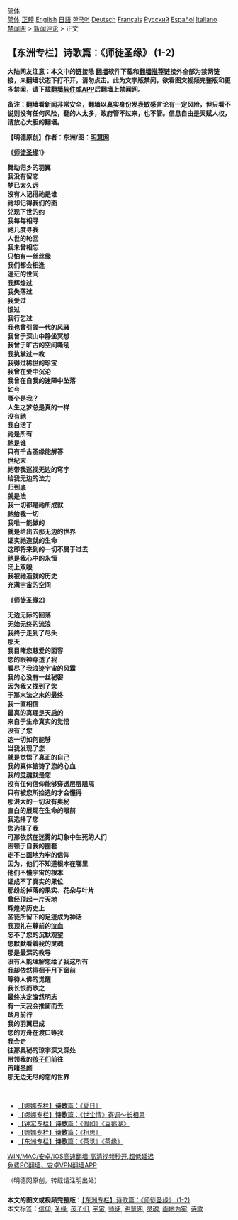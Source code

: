  <!-- 面包屑导航 --> <div class="breadcrumb"><!-- GTranslate: https://gtranslate.io/ -->  <div class="switcher notranslate">  <div class="selected">  <a href="#" onclick="return false;"> 简体</a>  </div>  <div class="option">  <a href="https://www.bannedbook.org" onclick="doGTranslate('zh-CN|zh-CN');jQuery('div.switcher div.selected a').html(jQuery(this).html());return false;" title="简体中文" class="nturl selected"> 简体</a>  <a href="https://www.bannedbook.org/zh-tw/" onclick="doGTranslate('zh-CN|zh-TW');jQuery('div.switcher div.selected a').html(jQuery(this).html());return false;" title="繁體中文" class="nturl"> 正體</a>  <a href="https://www.bannedbook.org/en/" onclick="doGTranslate('zh-CN|en');jQuery('div.switcher div.selected a').html(jQuery(this).html());return false;" title="English" class="nturl"> English</a>  <a href="https://www.bannedbook.org/ja/" onclick="doGTranslate('zh-CN|ja');jQuery('div.switcher div.selected a').html(jQuery(this).html());return false;" title="日本語" class="nturl"> 日語</a>  <a href="https://www.bannedbook.org/ko/" onclick="doGTranslate('zh-CN|ko');jQuery('div.switcher div.selected a').html(jQuery(this).html());return false;" title="한국어" class="nturl"> 한국어</a>  <a href="https://www.bannedbook.org/de/" onclick="doGTranslate('zh-CN|de');jQuery('div.switcher div.selected a').html(jQuery(this).html());return false;" title="Deutsch" class="nturl"> Deutsch</a>  <a href="https://www.bannedbook.org/fr/" onclick="doGTranslate('zh-CN|fr');jQuery('div.switcher div.selected a').html(jQuery(this).html());return false;" title="Français" class="nturl"> Français</a>  <a href="https://www.bannedbook.org/ru/" onclick="doGTranslate('zh-CN|ru');jQuery('div.switcher div.selected a').html(jQuery(this).html());return false;" title="Русский" class="nturl"> Русский</a>  <a href="https://www.bannedbook.org/es/" onclick="doGTranslate('zh-CN|es');jQuery('div.switcher div.selected a').html(jQuery(this).html());return false;" title="Español" class="nturl"> Español</a>  <a href="https://www.bannedbook.org/it/" onclick="doGTranslate('zh-CN|it');jQuery('div.switcher div.selected a').html(jQuery(this).html());return false;" title="Italiano" class="nturl"> Italiano</a>  </div>  </div>      <div class='breadcrumb-sub'><!-- Breadcrumb NavXT 6.3.0 --> <a href="https://www.bannedbook.org/" class="home">禁闻网</a> &gt; <a href="https://www.bannedbook.org/bnews/comments/" class="category">新闻评论</a> &gt; 正文</div></div><h2>【东洲专栏】诗歌篇：《师徒圣缘》 (1-2)</h2> <p class="notice"><b>大陆网友注意：本文中的链接除 <a href="https://github.com/bannedbook/fanqiang" >翻墙</a>软件下载和<a href="https://github.com/killgcd/justmysocks/blob/master/README.md">翻墙推荐</a>链接外全部为禁网链接，未翻墙状态下打不开，请勿点击。此为文字版禁闻，欲看图文视频完整版和更多禁闻，请下载<a href="https://github.com/bannedbook/fanqiang">翻墙软件或APP</a>后翻墙上禁闻网。</p><p>备注：翻墙看新闻非常安全，翻墙以真实身份发表敏感言论有一定风险，但只看不说则没有任何风险，翻的人太多，政府管不过来，也不管。信息自由是天赋人权，请放心大胆的翻墙。</b></p>  <div class="entry"> <p>              <a href="https://i1.wp.com/upload-images-bucket-v64rleca837do.s3.eu-west-1.amazonaws.com/wp-content/uploads/2021/07/17192138/2012-5-4-cmh-513-painting-205031439059-03.jpg?fit=1920%2C1014&#038;ssl=1" data-caption=""></a>                            </p> <p><strong>【明德原创】作者：东洲/图：<a href="https://www.bannedbook.org/bnews/tag/%e6%98%8e%e6%85%a7%e7%bd%91/" class="st_tag internal_tag" rel="tag" title="标签 明慧网 下的日志">明慧网</a></strong></p>  <p><strong>《<a href="https://www.bannedbook.org/bnews/tag/%E5%B8%88%E5%BE%92/" class="st_tag internal_tag" rel="tag" title="标签 师徒 下的日志">师徒</a><a href="https://www.bannedbook.org/bnews/tag/%E5%9C%A3%E7%BC%98/" class="st_tag internal_tag" rel="tag" title="标签 圣缘 下的日志">圣缘</a>1》</strong></p> <p><strong>舞动归乡的羽翼</strong><br /> <strong>我没有留恋</strong><br /> <strong>梦已太久远</strong><br /> <strong>没有人记得祂是谁</strong><br /> <strong>祂却记得我们的面</strong><br /> <strong>兑现下世的约</strong><br /> <strong>我每每相寻</strong><br /> <strong>祂几度寻我</strong><br /> <strong>人世的轮回</strong><br /> <strong>我未曾相忘</strong><br /> <strong>只怕有一丝丝缘</strong><br /> <strong>我们都会相逢</strong><br /> <strong>迷茫的世间</strong><br /> <strong>我辉煌过</strong><br /> <strong>我失落过</strong><br /> <strong>我爱过</strong><br /> <strong>恨过</strong><br /> <strong>我行乞过</strong><br /> <strong>我也曾引领一代的风骚</strong><br /> <strong>我曾于深山中静坐冥想</strong><br /> <strong>我曾于旷古的空间嘶吼</strong><br /> <strong>我执掌过一教</strong><br /> <strong>我得过稀世的珍宝</strong><br /> <strong>我曾在爱中沉沦</strong><br /> <strong>我曾在自我的迷障中坠落</strong><br /> <strong>如今</strong><br /> <strong>哪个是我？</strong><br /> <strong>人生之梦总是真的一样</strong><br /> <strong>没有祂</strong><br /> <strong>我白活了</strong><br /> <strong>祂是所有</strong><br /> <strong>祂是谁</strong><br /> <strong>只有千古圣缘能解答</strong><br /> <strong>世纪末</strong><br /> <strong>祂带我巡视无边的穹宇</strong><br /> <strong>给我无边的法力</strong><br /> <strong>归到底</strong><br /> <strong>就是法</strong><br /> <strong>我一切都是祂所成就</strong><br /> <strong>祂给我一切</strong><br /> <strong>我唯一能做的</strong><br /> <strong>就是给出去那无边的世界</strong><br /> <strong>证实祂造就的生命</strong><br /> <strong>这即将来到的一切不属于过去</strong><br /> <strong>祂是我心中的永恒</strong><br /> <strong>闭上双眼</strong><br /> <strong>我被祂造就的历史</strong><br /> <strong>充满<a href="https://www.bannedbook.org/bnews/tag/%e5%ae%87%e5%ae%99/" class="st_tag internal_tag" rel="tag" title="标签 宇宙 下的日志">宇宙</a>的空间</strong></p>  <p></p> <p><strong>《师徒圣缘2》</strong></p>  <p><strong>无边无际的回荡</strong><br /> <strong>无始无终的流浪</strong><br /> <strong>我终于走到了尽头</strong><br /> <strong>那天</strong><br /> <strong>我目睹您慈爱的面容</strong><br /> <strong>您的眼神穿透了我</strong><br /> <strong>看尽了我浪迹宇宙的风霜</strong><br /> <strong>我的心没有一丝秘密</strong><br /> <strong>因为我又找到了您</strong><br /> <strong>于那末法之末的最终</strong><br /> <strong>我一直相信</strong><br /> <strong>最真的真理是天启的</strong><br /> <strong>来自于生命真实的觉悟</strong><br /> <strong>没有了您</strong><br /> <strong>这一切如何能够</strong><br /> <strong>当我发现了您</strong><br /> <strong>就是觉悟了真正的自己</strong><br /> <strong>我的真体镕铸了您的心血</strong><br /> <strong>我的<a href="https://www.bannedbook.org/bnews/tag/%e7%81%b5%e9%ad%82/" class="st_tag internal_tag" rel="tag" title="标签 灵魂 下的日志">灵魂</a>就是您</strong><br /> <strong>没有任何<a href="https://www.bannedbook.org/bnews/tag/%e4%bf%a1%e4%bb%b0/" class="st_tag internal_tag" rel="tag" title="标签 信仰 下的日志">信仰</a>能够穿透层层阻隔</strong><br /> <strong>只有被您所捡选的才会懂得</strong><br /> <strong>那洪大的一切没有奥秘</strong><br /> <strong>直白的展现在生命的眼前</strong><br /> <strong>我选择了您</strong><br /> <strong>您选择了我</strong><br /> <strong>可那依然在迷雾的幻象中生死的人们</strong><br /> <strong>困顿于自我的圈套</strong><br /> <strong>走不出<a href="https://www.bannedbook.org/bnews/tag/%E7%94%BB%E5%9C%B0%E4%B8%BA%E7%89%A2/" class="st_tag internal_tag" rel="tag" title="标签 画地为牢 下的日志">画地为牢</a>的信仰</strong><br /> <strong>因为，他们不知道根本在哪里</strong><br /> <strong>他们不懂宇宙的根本</strong><br /> <strong>证成不了真实的果位</strong><br /> <strong>那纷纷掉落的果实、花朵与叶片</strong><br /> <strong>曾经顶起一片天地</strong><br /> <strong>辉煌的历史上</strong><br /> <strong>圣徒所留下的足迹成为神话</strong><br /> <strong>我顶礼在尊前的泣血</strong><br /> <strong>忘不了您的沉默观望</strong><br /> <strong>您默默看着我的灵魂</strong><br /> <strong>那是最深的教导</strong><br /> <strong>没有人能理解您给了我这所有</strong><br /> <strong>我却依然徘徊于月下窗前</strong><br /> <strong>等待人佛的觉醒</strong><br /> <strong>我长恨而歌之</strong><br /> <strong>最终决定澹然明志</strong><br /> <strong>有一天我会推窗而去</strong><br /> <strong>踏月前行</strong><br /> <strong>我的羽翼已成</strong><br /> <strong>您的方舟在渡口等我</strong><br /> <strong>我会走</strong><br /> <strong>往那奥秘的琼宇深又深处</strong><br /> <strong>带领我的<a href="https://www.bannedbook.org/bnews/tag/%E5%AD%A9%E5%AD%90%E4%BB%AC/" class="st_tag internal_tag" rel="tag" title="标签 孩子们 下的日志">孩子们</a>前往</strong><br /> <strong>再睹圣颜</strong><br /> <strong>那无边无尽的您的世界</strong></p> <p>&nbsp;</p>  <ul class='op-related-articles' title='相关阅读'> <li><a href='https://www.bannedbook.org/bnews/comments/20210718/1589177.html' target='_blank'>【娜娜专栏】<b>诗歌</b>篇：《夏日》</a></li> <li><a href='https://www.bannedbook.org/bnews/comments/20210717/1588953.html' target='_blank'>【娜娜专栏】<b>诗歌</b>篇：《世尘情》寄调～长相思</a></li> <li><a href='https://www.bannedbook.org/bnews/comments/20210716/1588456.html' target='_blank'>【钟宏专栏】<b>诗歌</b>篇：《假如》《豆鹅湖》</a></li> <li><a href='https://www.bannedbook.org/bnews/comments/20210716/1588354.html' target='_blank'>【娜娜专栏】<b>诗歌</b>篇：《相思》</a></li> <li><a href='https://www.bannedbook.org/bnews/comments/20210716/1588351.html' target='_blank'>【东洲专栏】<b>诗歌</b>篇：《茶觉》《茶缘》</a></li> </ul> <p class="texttj"> <a href="https://github.com/bannedbook/fanqiang/wiki/V2ray%E6%9C%BA%E5%9C%BA" target="_blank">WIN/MAC/安卓/iOS高速翻墙:高清视频秒开,超低延迟</a><br/> <a href="https://github.com/bannedbook/fanqiang/wiki/%E7%A6%81%E9%97%BB%E7%BD%91%E5%AE%89%E5%8D%93%E7%BF%BB%E5%A2%99%E6%96%B0%E9%97%BBAPP" target="_blank">免费PC翻墙、安卓VPN翻墙APP</a></p><p>（明德网原创，转载请注明出处）</p><a name='sharetosocial'></a>  <div style="margin-bottom:5px;padding-bottom:5px;clear:both"> <div id="archive-pix-1" class="banner-ads"> <!-- AuctionX Display platform tag START --> <div id="26318x728x90x621x_ADSLOT2" clicktrack="%%CLICK_URL_ESC%%"></div> <!-- AuctionX Display platform tag END --> </div> <div id="archive-pix-2" class="banner-ads"> <!-- AuctionX Display platform tag START --> <div id="26315x300x250x621x_ADSLOT2" clicktrack="%%CLICK_URL_ESC%%"></div> <!-- AuctionX Display platform tag END --> </div> </div>    <div id="archive-pix-1" class="banner-ads"> <!-- AuctionX Display platform tag START --> <div id="26318x728x90x621x_ADSLOT3" clicktrack="%%CLICK_URL_ESC%%"></div> <!-- AuctionX Display platform tag END --> </div> <div><b>本文的图文或视频完整版</b>：<a href='https://www.bannedbook.org/bnews/comments/20210718/1589199.html'>【东洲专栏】诗歌篇：《师徒圣缘》 (1-2)</a></div>  </div><!--END ENTRY--> <div class="postfooter"> <div>本文标签：<a href="https://www.bannedbook.org/bnews/tag/%e4%bf%a1%e4%bb%b0/" rel="tag">信仰</a>, <a href="https://www.bannedbook.org/bnews/tag/%E5%9C%A3%E7%BC%98/" rel="tag">圣缘</a>, <a href="https://www.bannedbook.org/bnews/tag/%E5%AD%A9%E5%AD%90%E4%BB%AC/" rel="tag">孩子们</a>, <a href="https://www.bannedbook.org/bnews/tag/%e5%ae%87%e5%ae%99/" rel="tag">宇宙</a>, <a href="https://www.bannedbook.org/bnews/tag/%E5%B8%88%E5%BE%92/" rel="tag">师徒</a>, <a href="https://www.bannedbook.org/bnews/tag/%e6%98%8e%e6%85%a7%e7%bd%91/" rel="tag">明慧网</a>, <a href="https://www.bannedbook.org/bnews/tag/%e7%81%b5%e9%ad%82/" rel="tag">灵魂</a>, <a href="https://www.bannedbook.org/bnews/tag/%E7%94%BB%E5%9C%B0%E4%B8%BA%E7%89%A2/" rel="tag">画地为牢</a>, <a href="https://www.bannedbook.org/bnews/tag/%E8%AF%97%E6%AD%8C/" rel="tag">诗歌</a></div>  </div><!--END POSTFOOTER--> 
